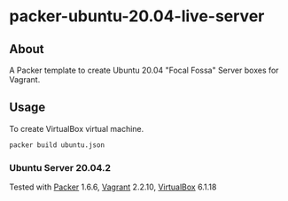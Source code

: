 # packer-ubuntu-20.04-live-server

## About
A Packer template to create Ubuntu 20.04 "Focal Fossa" Server boxes for Vagrant.

## Usage
To create VirtualBox virtual machine.
```bash
packer build ubuntu.json
```

### Ubuntu Server 20.04.2
Tested with [Packer][] 1.6.6, [Vagrant][] 2.2.10, [VirtualBox][] 6.1.18

[Packer]: https://packer.io/
[Vagrant]: https://www.vagrantup.com/
[VirtualBox]: https://www.virtualbox.org/
